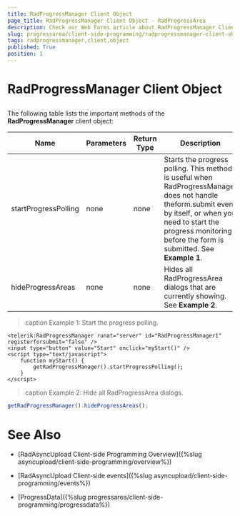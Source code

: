 ```yaml
---
title: RadProgressManager Client Object
page_title: RadProgressManager Client Object - RadProgressArea
description: Check our Web Forms article about RadProgressManager Client Object.
slug: progressarea/client-side-programming/radprogressmanager-client-object
tags: radprogressmanager,client,object
published: True
position: 1
---
```


# RadProgressManager Client Object



## 

The following table lists the important methods of the **RadProgressManager** client object:



| Name | Parameters | Return Type | Description |
| ------ | ------ | ------ | ------ |
|startProgressPolling|none|none|Starts the progress polling. This method is useful when RadProgressManager does not handle theform.submit event by itself, or when you need to start the progress monitoring before the form is submitted. See **Example 1**. |
| hideProgressAreas | none | none | Hides all RadProgressArea dialogs that are currently showing. See **Example 2**. |




>caption Example 1: Start the progress polling.
````ASPNET
<telerik:RadProgressManager runat="server" id="RadProgressManager1" registerforsubmit="false" />
<input type="button" value="Start" onclick="myStart()" />
<script type="text/javascript">
	function myStart() {
		getRadProgressManager().startProgressPolling(); 
	}
</script>
````


>caption Example 2: Hide all RadProgressArea dialogs.
````JavaScript
getRadProgressManager().hideProgressAreas();
````


# See Also

 * [RadAsyncUpload Client-side Programming Overview]({%slug asyncupload/client-side-programming/overview%})
 
 * [RadAsyncUpload Client-side events]({%slug asyncupload/client-side-programming/events%})

 * [ProgressData]({%slug progressarea/client-side-programming/progressdata%})
